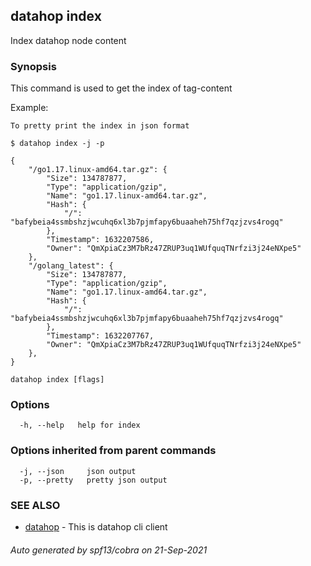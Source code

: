 <style>
  .md-typeset h1,
  .md-content__button {
    display: none;
  }
</style>

## datahop index

Index datahop node content

### Synopsis


This command is used to get the index of tag-content

Example:

	To pretty print the index in json format

	$ datahop index -j -p

	{
		"/go1.17.linux-amd64.tar.gz": {
			"Size": 134787877,
			"Type": "application/gzip",
			"Name": "go1.17.linux-amd64.tar.gz",
			"Hash": {
				"/": "bafybeia4ssmbshzjwcuhq6xl3b7pjmfapy6buaaheh75hf7qzjzvs4rogq"
			},
			"Timestamp": 1632207586,
			"Owner": "QmXpiaCz3M7bRz47ZRUP3uq1WUfquqTNrfzi3j24eNXpe5"
		},
		"/golang_latest": {
			"Size": 134787877,
			"Type": "application/gzip",
			"Name": "go1.17.linux-amd64.tar.gz",
			"Hash": {
				"/": "bafybeia4ssmbshzjwcuhq6xl3b7pjmfapy6buaaheh75hf7qzjzvs4rogq"
			},
			"Timestamp": 1632207767,
			"Owner": "QmXpiaCz3M7bRz47ZRUP3uq1WUfquqTNrfzi3j24eNXpe5"
		},
	}


```
datahop index [flags]
```

### Options

```
  -h, --help   help for index
```

### Options inherited from parent commands

```
  -j, --json     json output
  -p, --pretty   pretty json output
```

### SEE ALSO

* [datahop](datahop.md)	 - This is datahop cli client

###### Auto generated by spf13/cobra on 21-Sep-2021
